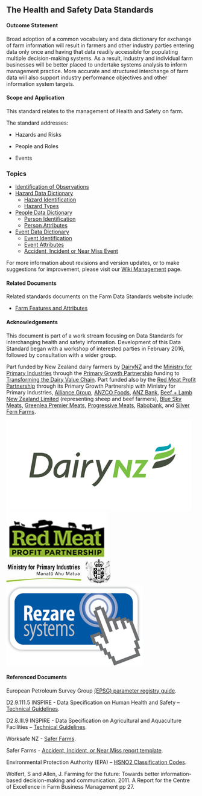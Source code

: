 ## The Health and Safety Data Standards

#### Outcome Statement

Broad adoption of a common vocabulary and data dictionary for exchange of farm information will result in farmers and other industry parties entering data only once and having that data readily accessible for populating multiple decision-making systems. As a result, industry and individual farm businesses will be better placed to undertake systems analysis to inform management practice. More accurate and structured interchange of farm data will also support industry performance objectives and other information system targets.

#### Scope and Application

This standard relates to the management of Health and Safety on farm.

The standard addresses:

* Hazards and Risks

* People and Roles 

* Events

### Topics

* [Identification of Observations](docs/HSDS_Identification-of-Observations.md)
* [Hazard Data Dictionary](docs/HSDS_Hazard-Data-Dictionary.md)
  * [Hazard Identification](docs/HSDS_Hazard-Data-Dictionary.md#Hazard-Identification)
  * [Hazard Types](docs/HSDS_Hazard-Data-Dictionary.md#Hazard-Types-–-Additional-Attributes)
* [People Data Dictionary](docs/HSDS_People-Data-Dictionary.md)
  * [Person Identification](docs/HSDS_People-Data-Dictionary.md#Person-Identification)
  * [Person Attributes](docs/HSDS_People-Data-Dictionary.md#Person-Attributes)
* [Event Data Dictionary](docs/HSDS_Event-Data-Dictionary.md)
  * [Event Identification](docs/HSDS_Event-Data-Dictionary.md#Event-Identification)
  * [Event Attributes](docs/HSDS_Event-Data-Dictionary.md#Event-Attributes)
  * [Accident, Incident or Near Miss Event](docs/HSDS_Event-Data-Dictionary.md#Accident,-Incident-or-Near-Miss-Event)

For more information about revisions and version updates, or to make suggestions for improvement, please visit our [Wiki Management](docs/HSDS_Wiki-Management.md) page.

#### Related Documents

Related standards documents on the Farm Data Standards website include: 

* [Farm Features and Attributes](docs/FFADS_Portal.md)

#### Acknowledgements

This document is part of a work stream focusing on Data Standards for interchanging health and safety information. Development of this Data Standard began with a workshop of interested parties in February 2016, followed by consultation with a wider group. 

Part funded by New Zealand dairy farmers by [DairyNZ](https://www.dairynz.co.nz/) and the [Ministry for Primary Industries](https://www.mpi.govt.nz/) through the [Primary Growth Partnership](https://www.mpi.govt.nz/funding-and-programmes/sustainable-food-and-fibre-futures/primary-growth-partnership/) funding to [Transforming the Dairy Value Chain](https://www.mpi.govt.nz/funding-and-programmes/sustainable-food-and-fibre-futures/primary-growth-partnership/completed-pgp-programmes/transforming-the-dairy-value-chain/). Part funded also by the [Red Meat Profit Partnership](https://www.rmpp.co.nz/) through its Primary Growth Partnership with Ministry for Primary Industries, [Alliance Group](https://www.alliance.co.nz/), [ANZCO Foods](https://anzcofoods.com/), [ANZ Bank](https://www.anz.com.au/personal/), [Beef + Lamb New Zealand Limited](https://beeflambnz.com/) (representing sheep and beef farmers), [Blue Sky Meats](https://bluesky.co.nz/), [Greenlea Premier Meats](https://www.greenlea.co.nz/), [Progressive Meats](https://www.progressivemeats.co.nz/), [Rabobank](https://www.rabobank.com/), and [Silver Fern Farms](https://www.silverfernfarms.com/). 

![DairyNZLogo](DairyNZ.png "DairyNZ Logo")
![RMPPLogo](RMPP.png "RMPP Logo")
![MPILogo](MPI.png "MPI Logo")
![RezareSystemsLogo](RezareSystems.png "Rezare Systems Logo")

#### Referenced Documents 

European Petroleum Survey Group [(EPSG) parameter registry guide](http://www.iogp.org/pubs/373-07-3.pdf).

D2.9.111.5 INSPIRE  - Data Specification on Human Health and Safety – [Technical Guidelines](https://inspire.ec.europa.eu/id/document/tg/hh).

D2.8.III.9 INSPIRE - Data Specification on Agricultural and Aquaculture Facilities –
[Technical Guidelines](https://inspire.ec.europa.eu/id/document/tg/af).

Worksafe NZ - [Safer Farms](http://saferfarms.org.nz/).

Safer Farms - [Accident, Incident, or Near Miss report template](http://saferfarms.org.nz/assets/resources/WSNZ-2073-INCIDENT-NEAR-MISS-v7-FA1-1.pdf).

Environmental Protection Authority (EPA) – [HSNO2 Classification Codes](https://www.epa.govt.nz/industry-areas/hazardous-substances/rules-for-hazardous-substances/hazardous-substances-classification-codes/).

Wolfert, S and Allen, J. Farming for the future: Towards better information-based decision-making and communication. 2011. A Report for the Centre of Excellence in Farm Business Management pp 27.
